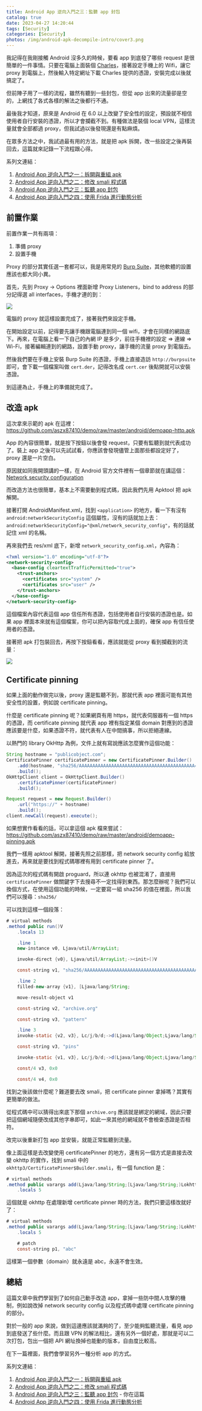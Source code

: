 ```yaml
---
title: Android App 逆向入門之三：監聽 app 封包
catalog: true
date: 2023-04-27 14:20:44
tags: [Security]
categories: [Security]
photos: /img/android-apk-decompile-intro/cover3.png
---
```


我記得在我剛接觸 Android 沒多久的時候，要看 app 到底發了哪些 request 是很簡單的一件事情。只要在電腦上面裝個 [Charles](https://www.charlesproxy.com/)，接著設定手機上的 Wifi，讓它 proxy 到電腦上，然後輸入特定網址下載 Charles 提供的憑證，安裝完成以後就搞定了。

但前陣子用了一樣的流程，雖然有聽到一些封包，但從 app 出來的流量卻是空的，上網找了各式各樣的解法之後都行不通。

最後我才知道，原來是 Android 在 6.0 以上改變了安全性的設定，預設就不相信使用者自行安裝的憑證，所以才會攔截不到。有種做法是裝個 local VPN，這樣流量就會全部都過 proxy，但我試過以後發現還是有點麻煩。

在眾多方法之中，我試過最有用的方法，就是把 apk 拆開，改一些設定之後再裝回去，這篇就來記錄一下流程跟心得。

<!-- more -->

系列文連結：

1. [Android App 逆向入門之一：拆開與重組 apk](/2023/04/27/android-apk-decompile-intro-1/)
2. [Android App 逆向入門之二：修改 smali 程式碼](/2023/04/27/android-apk-decompile-intro-2/)
3. [Android App 逆向入門之三：監聽 app 封包](/2023/04/27/android-apk-decompile-intro-3/)
4. [Android App 逆向入門之四：使用 Frida 進行動態分析](/2023/04/27/android-apk-decompile-intro-4/)

## 前置作業

前置作業一共有兩項：

1. 準備 proxy
2. 設置手機

Proxy 的部分其實任選一套都可以，我是用常見的 [Burp Suite](https://portswigger.net/burp)，其他軟體的設置應該也都大同小異。

首先，先到 Proxy -> Options 裡面新增 Proxy Listeners，bind to address 的部分記得選 all interfaces，手機才連的到：

![](/img/android-apk-decompile-intro/p7-proxy.png)

電腦的 proxy 就這樣設置完成了，接著我們來設定手機。

在開始設定以前，記得要先讓手機跟電腦連到同一個 wifi，才會在同樣的網路底下。再來，在電腦上看一下自己的內網 IP 是多少，前往手機裡的設定 => 連線 => Wi-Fi，接著編輯連到的網路，設置手動 proxy，讓手機的流量 proxy 到電腦去。

然後我們要在手機上安裝 Burp Suite 的憑證，手機上直接造訪 `http://burpsuite` 即可，會下載一個檔案叫做 `cert.der`，記得改名成 `cert.cer` 後點開就可以安裝憑證。

到這邊為止，手機上的準備就完成了。

## 改造 apk

這次拿來示範的 apk 在這裡：https://github.com/aszx87410/demo/raw/master/android/demoapp-http.apk

App 的內容很簡單，就是按下按鈕以後會發 request，只要有監聽到就代表成功了。裝上 app 之後可以先試試看，你應該會發現儘管上面那些都設定好了，proxy 還是一片空白。

原因就如同我開頭講的一樣，在 Android 官方文件裡有一個章節就在講這個：[Network security configuration](https://developer.android.com/training/articles/security-config)

而改造方法也很簡單，基本上不需要動到程式碼，因此我們先用 Apktool 把 apk 解開。

接著打開 AndroidManifest.xml，找到 `<application>` 的地方，看一下有沒有 `android:networkSecurityConfig` 這個屬性，沒有的話就加上去：`android:networkSecurityConfig="@xml/network_security_config"`，有的話就記住 xml 的名稱。

再來我們去 res/xml 底下，新增 `network_security_config.xml`，內容為：

``` xml
<?xml version="1.0" encoding="utf-8"?>
<network-security-config>
  <base-config cleartextTrafficPermitted="true">
    <trust-anchors>
      <certificates src="system" />
      <certificates src="user" />
    </trust-anchors>
  </base-config>
</network-security-config>
```

這個檔案內容代表這個 app 信任所有憑證，包括使用者自行安裝的憑證也是。如果 app 裡面本來就有這個檔案，你可以把內容取代成上面的，確保 app 有信任使用者的憑證。

接著把 apk 打包裝回去，再按下按鈕看看，應該就能從 proxy 看到攔截到的流量：

![](/img/android-apk-decompile-intro/p8-success.png)

## Certificate pinning

如果上面的動作做完以後，proxy 還是監聽不到，那就代表 app 裡面可能有其他安全性的設置，例如說 certificate pinning。

什麼是 certificate pinning 呢？如果網頁有用 https，就代表伺服器有一個 https 的憑證，而 certificate pinning 就代表 app 裡有指定某個 domain 對應到的憑證應該要是什麼，如果憑證不符，就代表有人在中間搞事，所以拒絕連線。

以熱門的 library OkHttp 為例，文件上就有寫說應該怎麼實作這個功能：

``` java
String hostname = "publicobject.com";
CertificatePinner certificatePinner = new CertificatePinner.Builder()
    .add(hostname, "sha256/AAAAAAAAAAAAAAAAAAAAAAAAAAAAAAAAAAAAAAAAAAA=")
    .build();
OkHttpClient client = OkHttpClient.Builder()
    .certificatePinner(certificatePinner)
    .build();

Request request = new Request.Builder()
    .url("https://" + hostname)
    .build();
client.newCall(request).execute();
```

如果想實作看看的話，可以拿這個 apk 檔來嘗試：https://github.com/aszx87410/demo/raw/master/android/demoapp-pinning.apk

我們一樣用 apktool 解開，接著先照之前那樣，把 network security config 給放進去，再來就是要找到程式碼哪裡有用到 certificate pinner 了。

因為這次的程式碼有開啟 proguard，所以連 okhttp 也被混淆了，直接用 `certificatePinner` 做關鍵字下去搜尋不一定找得到東西。那怎麼辦呢？我們可以換個方式，在使用這個功能的時候，一定要寫一組 sha256 的值在裡面，所以我們可以搜尋：`sha256/`

可以找到這樣一個段落：

``` java
# virtual methods
.method public run()V
    .locals 13

    .line 1
    new-instance v0, Ljava/util/ArrayList;

    invoke-direct {v0}, Ljava/util/ArrayList;-><init>()V

    const-string v1, "sha256/AAAAAAAAAAAAAAAAAAAAAAAAAAAAAAAAAAAAAAAAAAA="

    .line 2
    filled-new-array {v1}, [Ljava/lang/String;

    move-result-object v1

    const-string v2, "archive.org"

    const-string v3, "pattern"

    .line 3
    invoke-static {v2, v3}, Lc/j/b/d;->d(Ljava/lang/Object;Ljava/lang/String;)V

    const-string v3, "pins"

    invoke-static {v1, v3}, Lc/j/b/d;->d(Ljava/lang/Object;Ljava/lang/String;)V

    const/4 v3, 0x0

    const/4 v4, 0x0
```

找到之後該做什麼呢？難道要去改 smali，把 certificate pinner 拿掉嗎？其實有更簡單的做法。

從程式碼中可以猜得出來底下那個 `archive.org` 應該就是綁定的網域，因此只要把這個網域隨便改成其他字串即可，如此一來其他的網域就不會檢查憑證是否相符。

改完以後重新打包 app 並安裝，就能正常監聽到流量。

像上面這樣是去改變使用 certificatePinner 的地方，還有另一個方式是直接去改變 okhttp 的實作，找到 smali 中的 `okhttp3/CertificatePinner$Builder.smali`，有一個 function 是：

``` java
# virtual methods
.method public varargs add(Ljava/lang/String;[Ljava/lang/String;)Lokhttp3/CertificatePinner$Builder;
    .locals 5
```

這個就是 okhttp 在處理新增 certificate pinner 時的方法，我們只要這樣改就好了：

``` java
# virtual methods
.method public varargs add(Ljava/lang/String;[Ljava/lang/String;)Lokhttp3/CertificatePinner$Builder;
    .locals 5

    # patch
    const-string p1, "abc"
```

這樣第一個參數（domain）就永遠是 abc，永遠不會生效。

## 總結

這篇文章中我們學習到了如何自己動手改造 app，拿掉一些防中間人攻擊的機制，例如說改掉 network security config 以及程式碼中處理 certificate pinning 的部分。

對於一般的 app 來說，做到這邊應該就滿夠的了，至少能夠監聽流量，看見 app 到底發送了些什麼。而且跟 VPN 的解法相比，還有另外一個好處，那就是可以二次打包，包出一個把 API 網址換掉也能動的版本，自由度比較高。

在下一篇裡面，我們會學習另外一種分析 app 的方式。

系列文連結：

1. [Android App 逆向入門之一：拆開與重組 apk](/2023/04/27/android-apk-decompile-intro-1/)
2. [Android App 逆向入門之二：修改 smali 程式碼](/2023/04/27/android-apk-decompile-intro-2/)
3. [Android App 逆向入門之三：監聽 app 封包](/2023/04/27/android-apk-decompile-intro-3/) - 你在這篇
4. [Android App 逆向入門之四：使用 Frida 進行動態分析](/2023/04/27/android-apk-decompile-intro-4/)


